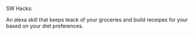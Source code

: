 SW Hacks:

An alexa skill that keeps teack of your groceries and build receipes for your based on your diet preferences.
